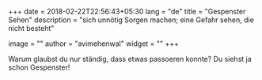 +++
date        = 2018-02-22T22:56:43+05:30
lang        = "de"
title       = "Gespenster Sehen"
description = "sich unnötig Sorgen machen; eine Gefahr sehen, die nicht besteht"

image       = ""
author      = "avimehenwal"
widget      = ""
+++

Warum glaubst du nur ständig, dass etwas passoeren konnte? Du
siehst ja schon Gespenster!
